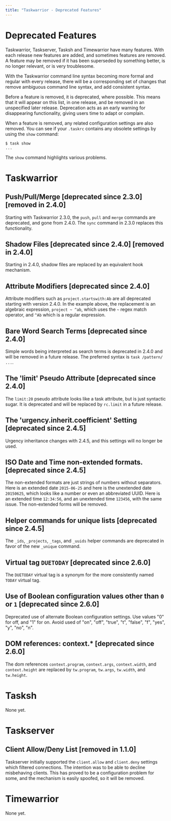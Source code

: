 ```yaml
---
title: "Taskwarrior - Deprecated Features"
---
```


# Deprecated Features

Taskwarrior, Taskserver, Tasksh and Timewarrior have many features. With each
release new features are added, and sometimes features are removed. A feature
may be removed if it has been superseded by something better, is no longer
relevant, or is very troublesome.

With the Taskwarrior command line syntax becoming more formal and regular with
every release, there will be a corresponding set of changes that remove
ambiguous command line syntax, and add consistent syntax.

Before a feature is removed, it is deprecated, where possible. This means that
it will appear on this list, in one release, and be removed in an unspecified
later release. Deprecation acts as an early warning for disappearing
functionality, giving users time to adapt or complain.

When a feature is removed, any related configuration settings are also removed.
You can see if your `.taskrc` contains any obsolete settings by using the `show`
command:

    $ task show
    ...

The `show` command highlights various problems.

# Taskwarrior


## Push/Pull/Merge [deprecated since 2.3.0] [removed in 2.4.0]

Starting with Taskwarrior 2.3.0, the `push`, `pull` and `merge` commands are
deprecated, and gone from 2.4.0. The `sync` command in 2.3.0 replaces this
functionality.


## Shadow Files [deprecated since 2.4.0] [removed in 2.4.0]

Starting in 2.4.0, shadow files are replaced by an equivalent hook mechanism.


## Attribute Modifiers [deprecated since 2.4.0]

Attribute modifiers such as `project.startswith:Ab` are all deprecated starting
with version 2.4.0. In the example above, the replacement is an algebraic
expression, `project ~ ^ab`, which uses the `~` regex match operator, and `^Ab`
which is a regular expression.


## Bare Word Search Terms [deprecated since 2.4.0]

Simple words being interpreted as search terms is deprecated in 2.4.0 and will
be removed in a future release. The preferred syntax is `task /pattern/ ...`.


## The \'limit\' Pseudo Attribute [deprecated since 2.4.0]

The `limit:20` pseudo attribute looks like a task attribute, but is just
syntactic sugar. It is deprecated and will be replaced by `rc.limit` in a future
release.


## The \'urgency.inherit.coefficient\' Setting [deprecated since 2.4.5]

Urgency inheritance changes with 2.4.5, and this settings will no longer be
used.


## ISO Date and Time non-extended formats. [deprecated since 2.4.5]

The non-extended formats are just strings of numbers without separators. Here is
an extended date `2015-06-25` and here is the unextended date `20150625`, which
looks like a number or even an abbreviated UUID. Here is an extended time
`12:34:56`, and an unextended time `123456`, with the same issue. The
non-extended forms will be removed.


## Helper commands for unique lists [deprecated since 2.4.5]

The `_ids`, `_projects`, `_tags`, and `_uuids` helper commands are deprecated in
favor of the new `_unique` command.


## Virtual tag `DUETODAY` [deprecated since 2.6.0]

The `DUETODAY` virtual tag is a synonym for the more consistently named `TODAY`
virtual tag.


## Use of Boolean configuration values other than `0` or `1` [deprecated since 2.6.0]

Deprecated use of alternate Boolean configuration settings. Use values \"0\" for
off, and \"1\" for on. Avoid used of \"on\", \"off\", \"true\", \"t\",
\"false\", \"f\", \"yes\", \"y\", \"no\", \"n\".


## DOM references: context.\* [deprecated since 2.6.0]

The dom references `context.program`, `context.args`, `context.width`, and
`context.height` are replaced by `tw.program`, `tw.args`, `tw.width`, and
`tw.height`.

# Tasksh

None yet.

# Taskserver


## Client Allow/Deny List [removed in 1.1.0]

Taskserver initially supported the `client.allow` and `client.deny` settings
which filtered connections. The intention was to be able to decline misbehaving
clients. This has proved to be a configuration problem for some, and the
mechanism is easily spoofed, so it will be removed.

# Timewarrior

None yet.
